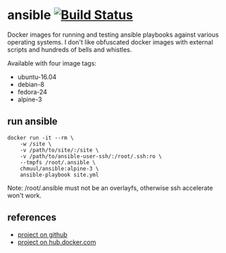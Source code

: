# ansible  [![Build Status](https://drone.chmuul.net/api/badges/chmuul.net/ansible/status.svg)](https://drone.chmuul.net/chmuul.net/ansible)

Docker images for running and testing ansible playbooks against various operating systems.
I don't like obfuscated docker images with external scripts and hundreds of bells and whistles.

Available with four image tags:

* ubuntu-16.04
* debian-8
* fedora-24
* alpine-3

## run ansible

    docker run -it --rm \
        -w /site \
        -v /path/to/site/:/site \
        -v /path/to/ansible-user-ssh/:/root/.ssh:ro \
        --tmpfs /root/.ansible \
        chmuul/ansible:alpine-3 \
        ansible-playbook site.yml

Note: /root/.ansible must not be an overlayfs, otherwise ssh accelerate won't work.

## references

* [project on github](https://github.com/pauvos/ansible)
* [project on hub.docker.com](https://hub.docker.com/r/chmuul/ansible)
